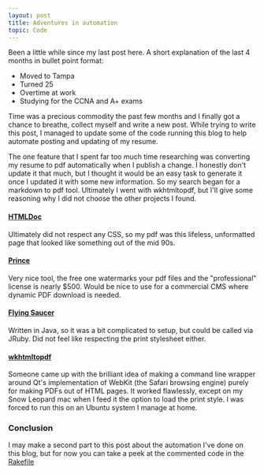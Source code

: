 ```yaml
---
layout: post
title: Adventures in automation
topic: Code
---
```


Been a little while since my last post here.  A short explanation of the last 4 months in bullet point format:

* Moved to Tampa
* Turned 25
* Overtime at work
* Studying for the CCNA and A+ exams

Time was a precious commodity the past few months and I finally got a chance to breathe, collect myself and write a new post.  While trying to write this post, I managed to update some of the code running this blog to help automate posting and updating of my resume.

The one feature that I spent far too much time researching was converting my resume to pdf automatically when I publish a change.  I honestly don't update it that much, but I thought it would be an easy task to generate it once I updated it with some new information.  So my search began for a markdown to pdf tool. Ultimately I went with wkhtmltopdf, but I'll give some reasoning why I did not choose the other projects I found.

#### [HTMLDoc](http://www.htmldoc.org/)
Ultimately did not respect any CSS, so my pdf was this lifeless, unformatted page that looked like something out of the mid 90s.

#### [Prince](http://www.princexml.com/)
Very nice tool, the free one watermarks your pdf files and the "professional" license is nearly $500.  Would be nice to use for a commercial CMS where dynamic PDF download is needed.

#### [Flying Saucer](https://xhtmlrenderer.dev.java.net/)
Written in Java, so it was a bit complicated to setup, but could be called via JRuby.  Did not feel like respecting the print stylesheet either.

#### [wkhtmltopdf](http://code.google.com/p/wkhtmltopdf/)
Someone came up with the brilliant idea of making a command line wrapper around Qt's implementation of WebKit (the Safari browsing engine) purely for making PDFs out of HTML pages.  It worked flawlessly, except on my Snow Leopard mac when I feed it the option to load the print style.  I was forced to run this on an Ubuntu system I manage at home.

### Conclusion

I may make a second part to this post about the automation I've done on this blog, but for now you can take a peek at the commented code in the [Rakefile](http://github.com/martinisoft/martinisoft.github.io/blob/source/Rakefile)
